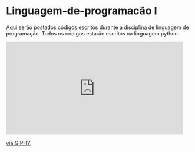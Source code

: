 # Linguagem-de-programacão I
Aqui serão postados códigos escritos durante a disciplina de linguagem de programação. Todos os códigos estarão escritos na linguagem python.
<iframe src="https://giphy.com/embed/coxQHKASG60HrHtvkt" width="480" height="251" frameBorder="0" class="giphy-embed" allowFullScreen></iframe><p><a href="https://giphy.com/gifs/coxQHKASG60HrHtvkt">via GIPHY</a></p>
